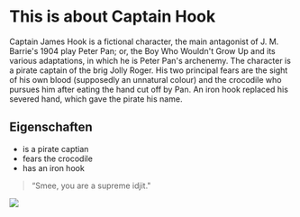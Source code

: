 # This is about Captain Hook

Captain James Hook is a fictional character, the main antagonist of J. M. Barrie's 1904 play Peter Pan; or, the Boy Who Wouldn't Grow Up and its various adaptations, in which he is Peter Pan's archenemy. The character is a pirate captain of the brig Jolly Roger. His two principal fears are the sight of his own blood (supposedly an unnatural colour) and the crocodile who pursues him after eating the hand cut off by Pan. An iron hook replaced his severed hand, which gave the pirate his name.

## Eigenschaften

* is a pirate captian
* fears the crocodile
* has an iron hook

> “Smee, you are a supreme idjit."

<img src="https://de.wikipedia.org/wiki/Captain_Hook#/media/Datei:Captain_Hook.PNG">